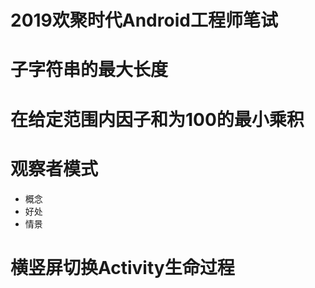 # 2019欢聚时代Android工程师笔试

# 子字符串的最大长度

# 在给定范围内因子和为100的最小乘积

# 观察者模式
- 概念
- 好处
- 情景

# 横竖屏切换Activity生命过程